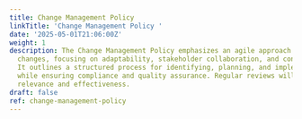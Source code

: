 ```yaml
---
title: Change Management Policy
linkTitle: 'Change Management Policy '
date: '2025-05-01T21:06:00Z'
weight: 1
description: The Change Management Policy emphasizes an agile approach to managing
  changes, focusing on adaptability, stakeholder collaboration, and continuous feedback.
  It outlines a structured process for identifying, planning, and implementing changes
  while ensuring compliance and quality assurance. Regular reviews will maintain its
  relevance and effectiveness.
draft: false
ref: change-management-policy
---
```


